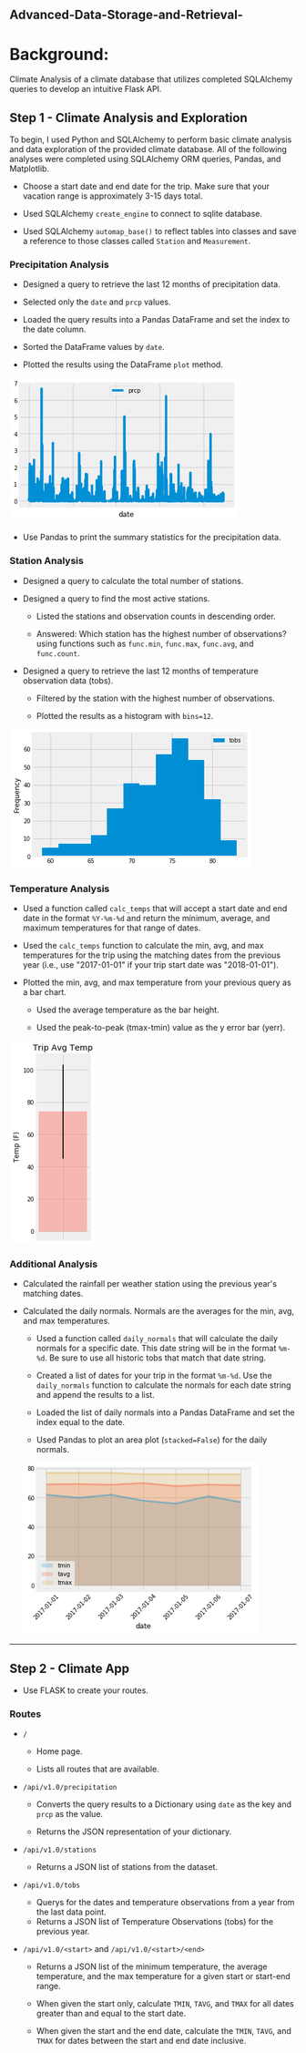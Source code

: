 ## Advanced-Data-Storage-and-Retrieval-

# Background:
Climate Analysis of a climate database that utilizes completed SQLAlchemy queries to develop an intuitive Flask API.

## Step 1 - Climate Analysis and Exploration

To begin, I used Python and SQLAlchemy to perform basic climate analysis and data exploration of the provided climate database. All of the following analyses were completed using SQLAlchemy ORM queries, Pandas, and Matplotlib.

* Choose a start date and end date for the trip. Make sure that your vacation range is approximately 3-15 days total.

* Used SQLAlchemy `create_engine` to connect to sqlite database.

* Used SQLAlchemy `automap_base()` to reflect tables into classes and save a reference to those classes called `Station` and `Measurement`.

### Precipitation Analysis

* Designed a query to retrieve the last 12 months of precipitation data.

* Selected only the `date` and `prcp` values.

* Loaded the query results into a Pandas DataFrame and set the index to the date column.

* Sorted the DataFrame values by `date`.

* Plotted the results using the DataFrame `plot` method.

![precipitation](Climate%20Analysis/Images%20and%20Markdown%20Notebook/output_18_0.png)

* Use Pandas to print the summary statistics for the precipitation data.

### Station Analysis

* Designed a query to calculate the total number of stations.

* Designed a query to find the most active stations.

  * Listed the stations and observation counts in descending order.

  * Answered: Which station has the highest number of observations? using functions such as `func.min`, `func.max`, `func.avg`, and `func.count`.

* Designed a query to retrieve the last 12 months of temperature observation data (tobs).

  * Filtered by the station with the highest number of observations.

  * Plotted the results as a histogram with `bins=12`.
  
![station](Climate%20Analysis/Images%20and%20Markdown%20Notebook/output_30_1.png)

### Temperature Analysis 

* Used a function called `calc_temps` that will accept a start date and end date in the format `%Y-%m-%d` and return the minimum, average, and maximum temperatures for that range of dates.

* Used the `calc_temps` function to calculate the min, avg, and max temperatures for the trip using the matching dates from the previous year (i.e., use "2017-01-01" if your trip start date was "2018-01-01").

* Plotted the min, avg, and max temperature from your previous query as a bar chart.

  * Used the average temperature as the bar height.

  * Used the peak-to-peak (tmax-tmin) value as the y error bar (yerr).

![Temperature](Climate%20Analysis/Images%20and%20Markdown%20Notebook/output_36_0.png)

### Additional Analysis 

  * Calculated the rainfall per weather station using the previous year's matching dates.

* Calculated the daily normals. Normals are the averages for the min, avg, and max temperatures.

  * Used a function called `daily_normals` that will calculate the daily normals for a specific date. This date string will be in the format `%m-%d`. Be sure to use all historic tobs that match that date string.

  * Created a list of dates for your trip in the format `%m-%d`. Use the `daily_normals` function to calculate the normals for each date string and append the results to a list.

  * Loaded the list of daily normals into a Pandas DataFrame and set the index equal to the date.

  * Used Pandas to plot an area plot (`stacked=False`) for the daily normals.
  
  ![areaplot](Climate%20Analysis/Images%20and%20Markdown%20Notebook/output_47_1.png)
  
  

- - -

## Step 2 - Climate App

* Use FLASK to create your routes.

### Routes

* `/`

  * Home page.

  * Lists all routes that are available.

* `/api/v1.0/precipitation`

  * Converts the query results to a Dictionary using `date` as the key and `prcp` as the value.

  * Returns the JSON representation of your dictionary.

* `/api/v1.0/stations`

  * Returns a JSON list of stations from the dataset.

* `/api/v1.0/tobs`
  * Querys for the dates and temperature observations from a year from the last data point.
  * Returns a JSON list of Temperature Observations (tobs) for the previous year.

* `/api/v1.0/<start>` and `/api/v1.0/<start>/<end>`

  * Returns a JSON list of the minimum temperature, the average temperature, and the max temperature for a given start or start-end range.

  * When given the start only, calculate `TMIN`, `TAVG`, and `TMAX` for all dates greater than and equal to the start date.

  * When given the start and the end date, calculate the `TMIN`, `TAVG`, and `TMAX` for dates between the start and end date inclusive. 

